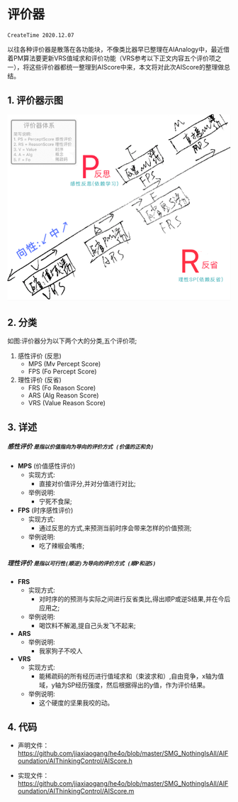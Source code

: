 # 评价器
`CreateTime 2020.12.07`

以往各种评价器是散落在各功能块，不像类比器早已整理在AIAnalogy中，最近借着PM算法要更新VRS值域求和评价功能（VRS参考以下正文内容五个评价项之一），将这些评价器都统一整理到AIScore中来，本文将对此次AIScore的整理做总结。

## 1. 评价器示图

![](../手写笔记/assets/401_评价器体系修正图.png)

## 2. 分类
如图:评价器分为以下两个大的分类,五个评价项;
1. 感性评价 (反思)
   - MPS (Mv Percept Score)
   - FPS (Fo Percept Score)
2. 理性评价 (反省)
   - FRS (Fo Reason Score)
   - ARS (Alg Reason Score)
   - VRS (Value Reason Score)

## 3. 详述

##### 感性评价 `是指以价值指向为导向的评价方式 (价值的正和负)`
* **MPS** (价值感性评价)
  - 实现方式:
    - 直接对价值评分,并对分值进行对比;
  - 举例说明:
    - 宁死不食屎;
* **FPS** (时序感性评价)
  - 实现方式:
    - 通过反思的方式,来预测当前时序会带来怎样的价值预测;
  - 举例说明:
    - 吃了辣椒会嘴疼;

##### 理性评价 `是指以可行性(顺逆)为导向的评价方式 (顺P和逆S)`

* **FRS**
  - 实现方式:
    - 对时序的的预测与实际之间进行反省类比,得出顺P或逆S结果,并在今后应用之;
  - 举例说明:
    - 喝饮料不解渴,提自己头发飞不起来;
* **ARS**
  - 举例说明:
    - 我家狗子不咬人
* **VRS**
  - 实现方式:
    - 能稀疏码的所有经历进行值域求和（束波求和）,自由竞争，x轴为值域，y轴为SP经历强度，然后根据得出的y值，作为评价结果。
  - 举例说明:
    - 这个硬度的坚果我咬的动。

## 4. 代码

* 声明文件：https://github.com/jiaxiaogang/he4o/blob/master/SMG_NothingIsAll/AIFoundation/AIThinkingControl/AIScore.h

* 实现文件：https://github.com/jiaxiaogang/he4o/blob/master/SMG_NothingIsAll/AIFoundation/AIThinkingControl/AIScore.m
